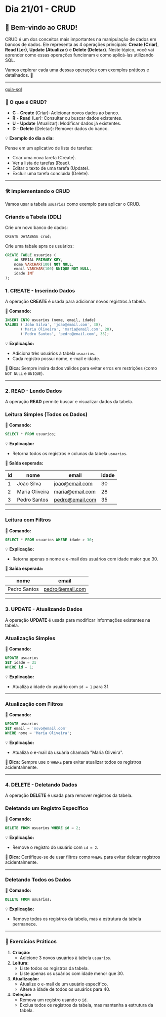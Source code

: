 # **Dia 21/01 - CRUD**

## 🌟 **Bem-vindo ao CRUD!**

CRUD é um dos conceitos mais importantes na manipulação de dados em bancos de dados. Ele representa as 4 operações principais: **Create (Criar)**, **Read (Ler)**, **Update (Atualizar)** e **Delete (Deletar)**. Neste tópico, você vai aprender como essas operações funcionam e como aplicá-las utilizando SQL.

Vamos explorar cada uma dessas operações com exemplos práticos e detalhados. 🚀

---

[guia-sql](https://www.notion.so/guia-sql-fb41d71e182341cba2d91de206de64c7?pvs=21)

### **📌 O que é CRUD?**

- **C** - **Create** (Criar): Adicionar novos dados ao banco.
- **R** - **Read** (Ler): Consultar ou buscar dados existentes.
- **U** - **Update** (Atualizar): Modificar dados já existentes.
- **D** - **Delete** (Deletar): Remover dados do banco.

💡 **Exemplo do dia a dia:**

Pense em um aplicativo de lista de tarefas:

- Criar uma nova tarefa (Create).
- Ver a lista de tarefas (Read).
- Editar o texto de uma tarefa (Update).
- Excluir uma tarefa concluída (Delete).

---

### **🛠️ Implementando o CRUD**

Vamos usar a tabela `usuarios` como exemplo para aplicar o CRUD.

### **Criando a Tabela (DDL)**

Crie um novo banco de dados:

```jsx
CREATE DATABASE crud;
```

Crie uma tabale apra os usuários:

```sql
CREATE TABLE usuarios (
    id SERIAL PRIMARY KEY,
    nome VARCHAR(100) NOT NULL,
    email VARCHAR(100) UNIQUE NOT NULL,
    idade INT
);
```

### **1. CREATE - Inserindo Dados**

A operação **CREATE** é usada para adicionar novos registros à tabela.

📌 **Comando:**

```sql
INSERT INTO usuarios (nome, email, idade)
VALUES ('João Silva', 'joao@email.com', 30),
       ('Maria Oliveira', 'maria@email.com', 28),
       ('Pedro Santos', 'pedro@email.com', 35);
```

💡 **Explicação:**

- Adiciona três usuários à tabela `usuarios`.
- Cada registro possui nome, e-mail e idade.

📌 **Dica:** Sempre insira dados válidos para evitar erros em restrições (como `NOT NULL` e `UNIQUE`).

---

### **2. READ - Lendo Dados**

A operação **READ** permite buscar e visualizar dados da tabela.

### **Leitura Simples (Todos os Dados)**

📌 **Comando:**

```sql
SELECT * FROM usuarios;
```

💡 **Explicação:**

- Retorna todos os registros e colunas da tabela `usuarios`.

📌 **Saída esperada:**

| id | nome | email | idade |
| --- | --- | --- | --- |
| 1 | João Silva | [joao@email.com](mailto:joao@email.com) | 30 |
| 2 | Maria Oliveira | [maria@email.com](mailto:maria@email.com) | 28 |
| 3 | Pedro Santos | [pedro@email.com](mailto:pedro@email.com) | 35 |

---

### **Leitura com Filtros**

📌 **Comando:**

```sql
SELECT * FROM usuarios WHERE idade > 30;
```

💡 **Explicação:**

- Retorna apenas o nome e e-mail dos usuários com idade maior que 30.

📌 **Saída esperada:**

| nome | email |
| --- | --- |
| Pedro Santos | [pedro@email.com](mailto:pedro@email.com) |

---

### **3. UPDATE - Atualizando Dados**

A operação **UPDATE** é usada para modificar informações existentes na tabela.

### **Atualização Simples**

📌 **Comando:**

```sql
UPDATE usuarios
SET idade = 31
WHERE id = 1;
```

💡 **Explicação:**

- Atualiza a idade do usuário com `id = 1` para 31.

---

### **Atualização com Filtros**

📌 **Comando:**

```sql
UPDATE usuarios
SET email = 'novo@email.com'
WHERE nome = 'Maria Oliveira';
```

💡 **Explicação:**

- Atualiza o e-mail da usuária chamada "Maria Oliveira".

📌 **Dica:** Sempre use o `WHERE` para evitar atualizar todos os registros acidentalmente.

---

### **4. DELETE - Deletando Dados**

A operação **DELETE** é usada para remover registros da tabela.

### **Deletando um Registro Específico**

📌 **Comando:**

```sql
DELETE FROM usuarios WHERE id = 2;
```

💡 **Explicação:**

- Remove o registro do usuário com `id = 2`.

📌 **Dica:** Certifique-se de usar filtros como `WHERE` para evitar deletar registros acidentalmente.

---

### **Deletando Todos os Dados**

📌 **Comando:**

```sql
DELETE FROM usuarios;
```

💡 **Explicação:**

- Remove todos os registros da tabela, mas a estrutura da tabela permanece.

---

### **🚀 Exercícios Práticos**

1. **Criação:**
    - Adicione 3 novos usuários à tabela `usuarios`.
2. **Leitura:**
    - Liste todos os registros da tabela.
    - Liste apenas os usuários com idade menor que 30.
3. **Atualização:**
    - Atualize o e-mail de um usuário específico.
    - Altere a idade de todos os usuários para 40.
4. **Deleção:**
    - Remova um registro usando o `id`.
    - Exclua todos os registros da tabela, mas mantenha a estrutura da tabela.




